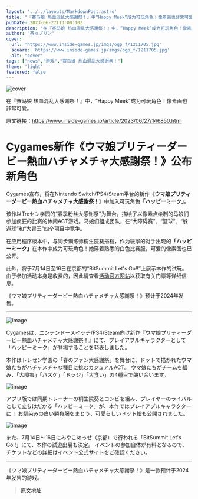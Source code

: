 ```yaml
---
layout: '../../layouts/MarkdownPost.astro'
title: "『赛马娘 热血混乱大感谢祭！』中“Happy Meek”成为可玩角色！像素画也非常可爱"
pubDate: 2023-06-27T13:00:10Z
description: "在『赛马娘 热血混乱大感谢祭！』中，“Happy Meek”成为可玩角色！像素画也非常可爱。"
author: "茶っプリン"
cover:
  url: 'https://www.inside-games.jp/imgs/ogp_f/1211705.jpg'
  square: 'https://www.inside-games.jp/imgs/ogp_f/1211705.jpg'
  alt: "cover"
tags: ["news","游戏","赛马娘 热血混乱大感谢祭！"]
theme: 'light'
featured: false
---
```


![cover](https://www.inside-games.jp/imgs/ogp_f/1211705.jpg)

在『赛马娘 热血混乱大感谢祭！』中，“Happy Meek”成为可玩角色！像素画也非常可爱。

原文链接：<a href="https://www.inside-games.jp/article/2023/06/27/146850.html">https://www.inside-games.jp/article/2023/06/27/146850.html</a>

# Cygames新作《ウマ娘プリティーダービー熱血ハチャメチャ大感謝祭！》公布新角色

Cygames宣布，将在Nintendo Switch/PS4/Steam平台的新作《<b>ウマ娘プリティーダービー熱血ハチャメチャ大感謝祭！</b>》中加入可玩角色<b>「ハッピーミーク」</b>。

该作以Treセン学园的“春季粉丝大感谢祭”为舞台，描绘了以像素点绘制的马娘们参加疯狂的比赛的休闲ACT游戏。马娘们组成团队，在“大障碍赛”、“篮球”、“躲避球”和“大胃王”四个项目中竞争。

在应用程序版本中，与同步训练师桐生院葵搭档，作为玩家的对手出现的<b>「ハッピーミーク」</b>在本作中成为可玩角色！她穿着熟悉的白色比赛服，可爱的像素图也已公开。

此外，将于7月14日至16日在京都的“BitSummit Let's Go!!”上展示本作的试玩。由于参加活动本身是收费的，因此请查看<a target="_blank" rel="noopener noreferrer nofollow" href="https://bitsummit.org/">活动官方网站</a>以获取有关门票等详细信息。

《ウマ娘プリティーダービー熱血ハチャメチャ大感謝祭！》预计于2024年发售。

---

![image](https://www.inside-games.jp/imgs/zoom/1211702.jpg)

Cygamesは、ニンテンドースイッチ/PS4/Steam向け新作『ウマ娘プリティーダービー熱血ハチャメチャ大感謝祭！』にて、プレイアブルキャラクターとして「ハッピーミーク」が登場することを発表しました。

本作はトレセン学園の「春のファン大感謝祭」を舞台に、ドットで描かれたウマ娘たちがハチャメチャな種目に挑むカジュアルACT。 ウマ娘たちがチームを組み、「大障害」「バスケ」「ドッジ」「大食い」の4種目で競い合います。

![image](https://www.inside-games.jp/imgs/zoom/1211703.jpg)

アプリ版では同期トレーナーの桐生院葵とコンビを組み、プレイヤーのライバルとして立ちはだかる「ハッピーミーク」が、本作ではプレイアブルキャラクターに！ お馴染みの白い勝負服をまとう、可愛らしいドット絵も公開されました。

![image](https://www.inside-games.jp/imgs/zoom/1211704.jpg)

また、7月14日～16日にみやこめっせ（京都）で行われる「BitSummit Let's Go!!」にて、本作の試遊出展も決定。 イベントの参加自体が有料となるので、チケットなどの詳細はイベント公式サイトをご確認ください。

---

《ウマ娘プリティーダービー熱血ハチャメチャ大感謝祭！》是一款预计于2024年发售的游戏。

>[原文地址](https://www.inside-games.jp/article/2023/06/27/146850.html)  